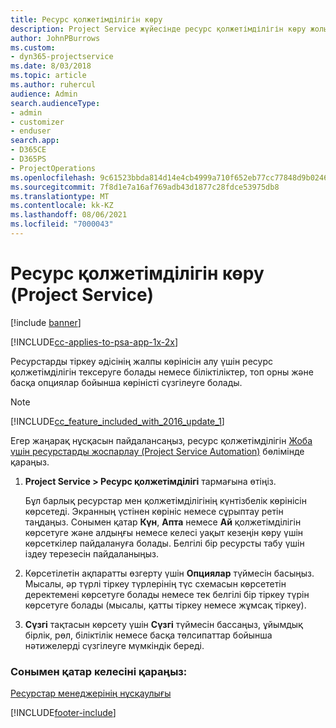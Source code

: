 ```yaml
---
title: Ресурс қолжетімділігін көру
description: Project Service жүйесінде ресурс қолжетімділігін көру жолы
author: JohnPBurrows
ms.custom:
- dyn365-projectservice
ms.date: 8/03/2018
ms.topic: article
ms.author: ruhercul
audience: Admin
search.audienceType:
- admin
- customizer
- enduser
search.app:
- D365CE
- D365PS
- ProjectOperations
ms.openlocfilehash: 9c61523bbda814d14e4cb4999a710f652eb77cc77848d9b0246bd6ebde258dd7
ms.sourcegitcommit: 7f8d1e7a16af769adb43d1877c28fdce53975db8
ms.translationtype: MT
ms.contentlocale: kk-KZ
ms.lasthandoff: 08/06/2021
ms.locfileid: "7000043"
---
```

# <a name="view-resource-availability-project-service"></a>Ресурс қолжетімділігін көру (Project Service)

[!include [banner](../includes/psa-now-project-operations.md)]

[!INCLUDE[cc-applies-to-psa-app-1x-2x](../includes/cc-applies-to-psa-app-1x-2x.md)]

Ресурстарды тіркеу әдісінің жалпы көрінісін алу үшін ресурс қолжетімділігін тексеруге болады немесе біліктіліктер, топ орны және басқа опциялар бойынша көріністі сүзгілеуге болады.  
  
> [!NOTE]
> [!INCLUDE[cc_feature_included_with_2016_update_1](../includes/cc-feature-included-with-2016-update-1.md)]  
> 
>  Егер жаңарақ нұсқасын пайдалансаңыз, ресурс қолжетімділігін [Жоба үшін ресурстарды жоспарлау (Project Service Automation)](../psa/schedule-resources-project.md) бөлімінде қараңыз.  

1. **Project Service > Ресурс қолжетімділігі** тармағына өтіңіз.  

    Бұл барлық ресурстар мен қолжетімділігінің күнтізбелік көрінісін көрсетеді. Экранның үстінен көрініс немесе сұрыптау ретін таңдаңыз. Сонымен қатар **Күн**, **Апта** немесе **Ай** қолжетімділігін көрсетуге және алдыңғы немесе келесі уақыт кезеңін көру үшін көрсеткілер пайдалануға болады. Белгілі бір ресурсты табу үшін іздеу терезесін пайдаланыңыз.  

2. Көрсетілетін ақпаратты өзгерту үшін **Опциялар** түймесін басыңыз. Мысалы, әр түрлі тіркеу түрлерінің түс схемасын көрсететін деректемені көрсетуге болады немесе тек белгілі бір тіркеу түрін көрсетуге болады (мысалы, қатты тіркеу немесе жұмсақ тіркеу).  

3. **Сүзгі** тақтасын көрсету үшін **Сүзгі** түймесін бассаңыз, ұйымдық бірлік, рөл, біліктілік немесе басқа төлсипаттар бойынша нәтижелерді сүзгілеуге мүмкіндік береді.  

### <a name="see-also"></a>Сонымен қатар келесіні қараңыз:  
 [Ресурстар менеджерінің нұсқаулығы](../psa/resource-manager-guide.md)


[!INCLUDE[footer-include](../includes/footer-banner.md)]